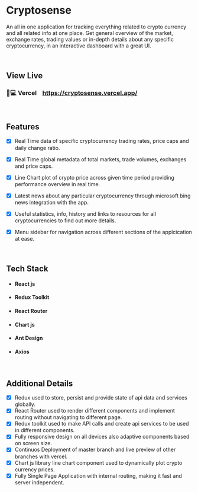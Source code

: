# Cryptosense

An all in one application for tracking everything related to crypto currency and all related info at one place. Get general overview of the market, exchange rates, trading values or in-depth details about any specific cryptocurrency, in an interactive dashboard with a great UI.

</br>

## View Live


### 🔗💻 Vercel &nbsp;&nbsp; https://cryptosense.vercel.app/

</br>

## Features

- [x] Real Time data of specific cryptocurrency trading rates, price caps and daily change ratio.
- [x] Real Time global metadata of total markets, trade volumes, exchanges and price caps.
- [x] Line Chart plot of crypto price across given time period providing performance overview in real time.
- [x] Latest news about any particular cryptocurrency through microsoft bing news integration with the app.
- [x] Useful statistics, info, history and links to resources for all cryptocurrencies to find out more details.
- [x] Menu sidebar for navigation across different sections of the applcication at ease.


</br>

## Tech Stack

- #### React js
- #### Redux Toolkit
- #### React Router
- #### Chart js
- #### Ant Design
- #### Axios

</br>

## Additional Details

- [x]  Redux used to store, persist and provide state of api data and services globally.
- [x]  React Router used to render different components and implement routing without navigating to different page.
- [x]  Redux toolkit used to make API calls and create api services to be used in different components.
- [x]  Fully responsive design on all devices also adaptive components based on screen size.
- [x]  Continuos Deployment of master branch and live preview of other branches with vercel.
- [x]  Chart js library line chart component used to dynamically plot crypto currency prices.
- [x]  Fully Single Page Application with internal routing, making it fast and server independent.
